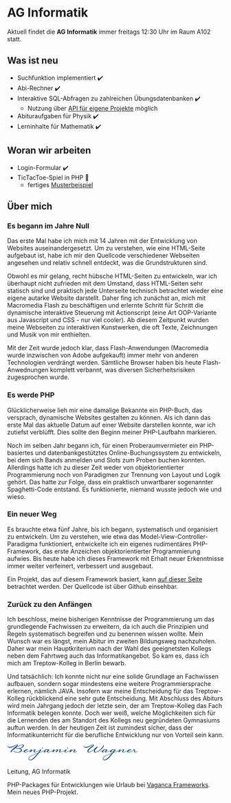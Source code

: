 # AG Informatik

Aktuell findet die **AG Informatik** immer freitags 12:30 Uhr im Raum A102 statt.

## Was ist neu

- Suchfunktion implementiert ✔️
- Abi-Rechner ✔️
- Interaktive SQL-Abfragen zu zahlreichen Übungsdatenbanken ✔️
  - Nutzung über [API für eigene Projekte](https://packagist.org/packages/treptowkolleg/api) möglich
- Abituraufgaben für Physik ✔️
- Lerninhalte für Mathematik ✔️

## Woran wir arbeiten

- Login-Formular ✔️
- TicTacToe-Spiel in PHP 🔨
  - fertiges [Musterbeispiel](https://ttt.treptowkolleg.de)

## Über mich

### Es begann im Jahre Null

Das erste Mal habe ich mich mit 14 Jahren mit der Entwicklung von Websites auseinandergesetzt.
Um zu verstehen, wie eine HTML-Seite aufgebaut ist, habe ich mir den Quellcode verschiedener
Webseiten angesehen und relativ schnell entdeckt, was die Grundstrukturen sind.

Obwohl es mir gelang, recht hübsche HTML-Seiten zu entwickeln, war ich überhaupt nicht zufrieden
mit dem Umstand, dass HTML-Seiten sehr statisch sind und praktisch jede Unterseite technisch betrachtet wieder
eine eigene autarke Website darstellt. Daher fing ich zunächst an, mich mit Macromedia Flash
zu beschäftigen und erlernte Schritt für Schritt die dynamische interaktive Steuerung mit
Actionscript (eine Art OOP-Variante aus Javascript und CSS - nur viel cooler). Ab diesem Zeitpunkt
wurden meine Webseiten zu interaktiven Kunstwerken, die oft Texte, Zeichnungen und Musik von mir
enthielten.

Mit der Zeit wurde jedoch klar, dass Flash-Anwendungen (Macromedia wurde inzwischen von Adobe aufgekauft)
immer mehr von anderen Technologien verdrängt werden. Sämtliche Browser haben bis heute Flash-Anwednungen
komplett verbannt, was diversen Sicherheitsrisiken zugesprochen wurde.

### Es werde PHP

Glücklicherweise lieh mir eine damalige Bekannte ein PHP-Buch, das versprach, dynamische Websites
gestalten zu können. Als ich dann das erste Mal das aktuelle Datum auf einer Website darstellen konnte,
war ich zutiefst verblüfft. Dies sollte den Beginn meiner PHP-Laufbahn markieren.

Noch im selben Jahr begann ich, für einen Proberaumvermieter ein PHP-basiertes und datenbankgestütztes
Online-Buchungssystem zu entwickeln, bei dem sich Bands anmelden und Slots zum Proben buchen konnten.
Allerdings hatte ich zu dieser Zeit weder von objektorientierter Programmierung noch von Paradigmen zur
Trennung von Layout und Logik gehört. Das hatte zur Folge, dass ein praktisch unwartbarer
sogenannter Spaghetti-Code entstand. Es funktionierte, niemand wusste jedoch wie und wieso.

### Ein neuer Weg

Es brauchte etwa fünf Jahre, bis ich begann, systematisch und organisiert zu entwickeln. Um zu verstehen,
wie etwa das Model-View-Controller-Paradigma funktioniert, entwickelte ich ein eigenes rudimentäres
PHP-Framework, das erste Anzeichen objektorientierter Programmierung aufwies. Bis heute habe ich
dieses Framework mit Erhalt neuer Erkenntnisse immer weiter verfeinert, verbessert und ausgebaut.

Ein Projekt, das auf diesem Framework basiert, kann [auf dieser Seite](https://abi.treptowkolleg.de) betrachtet werden.
Der Quellcode ist über Github einsehbar.

### Zurück zu den Anfängen

Ich beschloss, meine bisherigen Kenntnisse der Programmierung um das grundlegende Fachwissen
zu erweitern, da ich auch die Prinzipien und Regeln systematisch begreifen und zu benennen wissen wollte.
Mein Wunsch war es längst, mein Abitur im zweiten Bildungsweg nachzuholen. Daher war mein Hauptkriterium
nach der Wahl des geeignetsten Kollegs neben dem Fahrtweg auch das Informatikangebot. So kam es, dass
ich mich am Treptow-Kolleg in Berlin bewarb.

Und tatsächlich: Ich konnte nicht nur eine solide Grundlage an Fachwissen aufbauen, sondern sogar
mindestens eine weitere Programmiersprache erlernen, nämlich JAVA. Insofern war meine Entscheidung
für das Treptow-Kolleg rückblickend eine sehr gute Entscheidung. Mit Abschluss des Abiturs wird mein Jahrgang
jedoch der letzte sein, der am Treptow-Kolleg das Fach Informatik belegen konnte. Doch wer weiß,
welche Möglichkeiten sich für die Lernenden des am Standort des Kollegs neu gegründeten Gymnasiums auftun werden.
In der heutigen Zeit ist zumindest sicher, dass der Informatikunterricht für die berufliche Entwicklung nur von Vorteil sein kann.

![Unterschrift](/docs/img/sign.png)

Leitung, AG Informatik

PHP-Packages für Entwicklungen wie Urlaub bei <a target="_blank" href="https://github.com/vaganca">Vaganca Frameworks</a>. Mein neues PHP-Projekt.